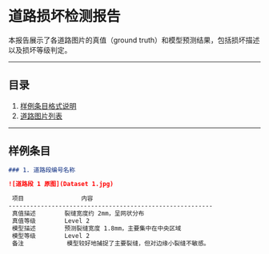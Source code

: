 # 道路损坏检测报告

 本报告展示了各道路图片的真值（ground truth）和模型预测结果，包括损坏描述以及损坏等级判定。

---

## 目录

1. [样例条目格式说明](#样例条目)
2. [道路图片列表](#道路图片列表)

---

## 样例条目

```markdown
### 1. 道路段编号名称

![道路段 1 原图](Dataset 1.jpg)

 项目                内容                                
---------------------------------------------------------
 真值描述        裂缝宽度约 2mm，呈网状分布             
 真值等级        Level 2                             
 模型描述        预测裂缝宽度 1.8mm，主要集中在中央区域 
 模型等级        Level 2                             
 备注            模型较好地捕捉了主要裂缝，但对边缘小裂缝不敏感。 
